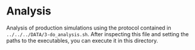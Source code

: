 # Analysis 
Analysis of production simulations using the
protocol contained in `../../../DATA/3-do_analysis.sh`. After inspecting this file and setting the paths to the
executables, you can execute it in this directory.
